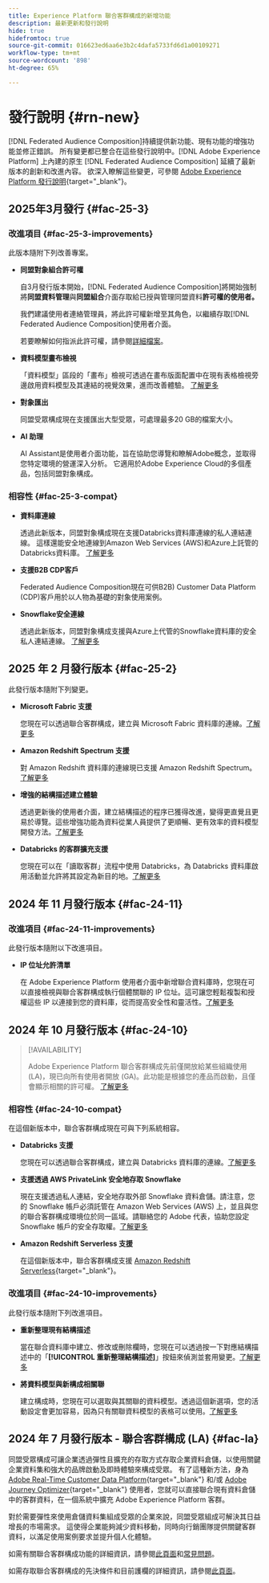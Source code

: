 ```yaml
---
title: Experience Platform 聯合客群構成的新增功能
description: 最新更新和發行說明
hide: true
hidefromtoc: true
source-git-commit: 016623ed6aa6e3b2c4dafa5733fd6d1a00109271
workflow-type: tm+mt
source-wordcount: '898'
ht-degree: 65%

---
```


# 發行說明 {#rn-new}

[!DNL Federated Audience Composition]持續提供新功能、現有功能的增強功能並修正錯誤。 所有變更都已整合在這些發行說明中。[!DNL Adobe Experience Platform] 上內建的原生 [!DNL Federated Audience Composition] 延續了最新版本的創新和改進內容。 欲深入瞭解這些變更，可參閱 [Adobe Experience Platform 發行說明](https://experienceleague.adobe.com/docs/experience-platform/release-notes/latest.html){target="_blank"}。

## 2025年3月發行 {#fac-25-3}

### 改進項目 {#fac-25-3-improvements}

此版本隨附下列改善專案。

* **同盟對象組合許可權**

  自3月發行版本開始，[!DNL Federated Audience Composition]將開始強制將&#x200B;**同盟資料管理**&#x200B;與&#x200B;**同盟組合**&#x200B;介面存取給已授與管理同盟資料&#x200B;**許可權的使用者。**

  我們建議使用者連絡管理員，將此許可權新增至其角色，以繼續存取[!DNL Federated Audience Composition]使用者介面。

  若要瞭解如何指派此許可權，請參閱[詳細檔案](feature-access.md)。

* **資料模型畫布檢視**

  「資料模型」區段的「畫布」檢視可透過在畫布版面配置中在現有表格檢視旁邊啟用資料模型及其連結的視覺效果，進而改善體驗。 [了解更多](../data-management/gs-models.md)

* **對象匯出**

  同盟受眾構成現在支援匯出大型受眾，可處理最多20 GB的檔案大小。

* **AI 助理**

  AI Assistant是使用者介面功能，旨在協助您導覽和瞭解Adobe概念，並取得您特定環境的營運深入分析。 它適用於Adobe Experience Cloud的多個產品，包括同盟對象構成。

### 相容性 {#fac-25-3-compat}

* **資料庫連線**

  透過此新版本，同盟對象構成現在支援Databricks資料庫連線的私人連結連線。
這樣還能安全地連線到Amazon Web Services (AWS)和Azure上託管的Databricks資料庫。 [了解更多](../connections/federated-db.md#databricks)

* **支援B2B CDP客戶**

  Federated Audience Composition現在可供B2B) Customer Data Platform (CDP)客戶用於以人物為基礎的對象使用案例。

* **Snowflake安全連線**

  透過此新版本，同盟對象構成支援與Azure上代管的Snowflake資料庫的安全私人連結連線。 [了解更多](../connections/federated-db.md#snowflake)

## 2025 年 2 月發行版本 {#fac-25-2}

此發行版本隨附下列變更。

* **Microsoft Fabric 支援**

  您現在可以透過聯合客群構成，建立與 Microsoft Fabric 資料庫的連線。[了解更多](../connections/federated-db.md)

* **Amazon Redshift Spectrum 支援**

  對 Amazon Redshift 資料庫的連線現已支援 Amazon Redshift Spectrum。[了解更多](../connections/federated-db.md#amazon-redshift)

* **增強的結構描述建立體驗**

  透過更新後的使用者介面，建立結構描述的程序已獲得改進，變得更直覺且更易於導覽。這些增強功能為資料從業人員提供了更順暢、更有效率的資料模型開發方法。[了解更多](../customer/schemas.md)

* **Databricks 的客群擴充支援**

  您現在可以在「讀取客群」流程中使用 Databricks，為 Databricks 資料庫啟用活動並允許將其設定為新目的地。[了解更多](../connections/destinations.md)

## 2024 年 11 月發行版本 {#fac-24-11}

### 改進項目 {#fac-24-11-improvements}

此發行版本隨附以下改進項目。

* **IP 位址允許清單**

  在 Adobe Experience Platform 使用者介面中新增聯合資料庫時，您現在可以直接檢視與聯合客群構成執行個體關聯的 IP 位址。這可讓您輕鬆複製和授權這些 IP 以連接到您的資料庫，從而提高安全性和靈活性。[了解更多](../connections/connections.md)

## 2024 年 10 月發行版本 {#fac-24-10}

>[!AVAILABILITY]
>
>Adobe Experience Platform 聯合客群構成先前僅開放給某些組織使用 (LA)，現已向所有使用者開放 (GA)。此功能是根據您的產品而啟動，且僅會顯示相關的許可權。 [了解更多](access-prerequisites.md)
>

### 相容性 {#fac-24-10-compat}

在這個新版本中，聯合客群構成現在可與下列系統相容。

* **Databricks 支援**

  您現在可以透過聯合客群構成，建立與 Databricks 資料庫的連線。[了解更多](../connections/federated-db.md#databricks)

* **支援透過 AWS PrivateLink 安全地存取 Snowflake**

  現在支援透過私人連結，安全地存取外部 Snowflake 資料倉儲。請注意，您的 Snowflake 帳戶必須託管在 Amazon Web Services (AWS) 上，並且與您的聯合客群構成環境位於同一區域。請聯絡您的 Adobe 代表，協助您設定 Snowflake 帳戶的安全存取權。[了解更多](../connections/federated-db.md#snowflake)

* **Amazon Redshift Serverless 支援**

  在這個新版本中，聯合客群構成支援 [Amazon Redshift Serverless](https://aws.amazon.com/redshift/redshift-serverless/){target="_blank"}。

### 改進項目 {#fac-24-10-improvements}

此發行版本隨附下列改進項目。

* **重新整理現有結構描述**

  當在聯合資料庫中建立、修改或刪除欄時，您現在可以透過按一下對應結構描述中的「**[!UICONTROL 重新整理結構描述]**」按鈕來偵測並套用變更。[了解更多](../customer/schemas.md#schema-refresh)

* **將資料模型與新構成相關聯**

  建立構成時，您現在可以選取與其關聯的資料模型。透過這個新選項，您的活動設定會更加容易，因為只有關聯資料模型的表格可以使用。[了解更多](../compositions/create-composition.md)

## 2024 年 7 月發行版本 - 聯合客群構成 (LA) {#fac-la}

同盟受眾構成可讓企業透過彈性且擴充的存取方式存取企業資料倉儲，以使用關鍵企業資料集和強大的品牌啟動及即時體驗來構成受眾。 有了這種新方法，身為 [Adobe Real-Time Customer Data Platform](https://experienceleague.adobe.com/zh-hant/docs/experience-platform/segmentation/home){target="_blank"} 和/或 [Adobe Journey Optimizer](https://experienceleague.adobe.com/zh-hant/docs/journey-optimizer/using/ajo-home){target="_blank"} 使用者，您就可以直接聯合現有資料倉儲中的客群資料，在一個系統中擴充 Adobe Experience Platform 客群。

對於需要彈性來使用倉儲資料集組成受眾的企業來說，同盟受眾組成可解決其日益增長的市場需求。 這使得企業能夠減少資料移動，同時向行銷團隊提供關鍵客群資料，以滿足使用案例要求並提升個人化體驗。

如需有關聯合客群構成功能的詳細資訊，請參閱[此頁面](get-started.md)和[常見問題](faq.md)。

如需存取聯合客群構成的先決條件和目前護欄的詳細資訊，請參閱[此頁面](access-prerequisites.md)。


